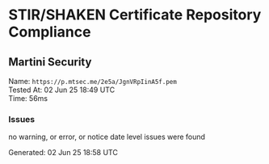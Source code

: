 # STIR/SHAKEN Certificate Repository Compliance

## Martini Security

Name: `https://p.mtsec.me/2e5a/JgnVRpIinA5f.pem`\
Tested At: 02 Jun 25 18:49 UTC\
Time: 56ms

### Issues

no warning, or error, or notice date level issues were found

Generated: 02 Jun 25 18:58 UTC